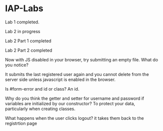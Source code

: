 # IAP-Labs

Lab 1 completed.

Lab 2 in progress

Lab 2 Part 1 completed

Lab 2 Part 2 completed


Now with JS disabled in your browser, try submitting an empty file. What do you notice?

It submits the last registered user again and you cannot delete from the server side unless javascript is enabled in the browser.

Is #form-error and id or class?
An id.

Why do you think the getter and setter for username and password if variables are initialized by our constructor? 
To protect your data, particularly when creating classes.

What happens when the user clicks logout?
it takes them back to the registrtion page


